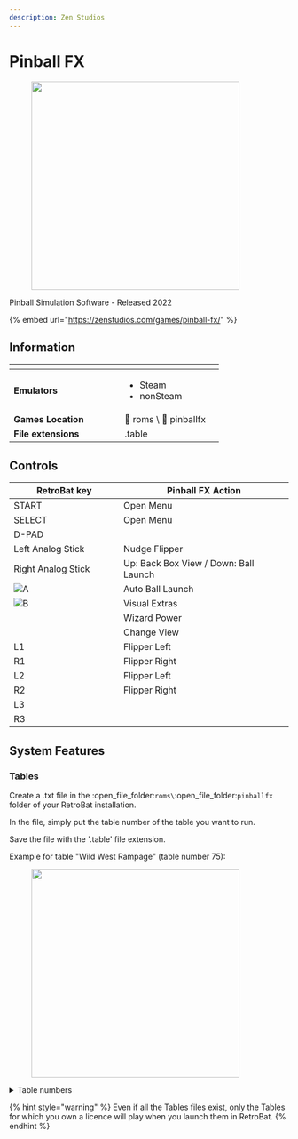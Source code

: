 ```yaml
---
description: Zen Studios
---
```


# Pinball FX

<div align="left">

<figure><img src="https://github.com/fabricecaruso/es-theme-carbon/blob/master/art/logos/pinballfx.png?raw=true" alt="" width="375"><figcaption></figcaption></figure>

</div>

Pinball Simulation Software - Released 2022

{% embed url="https://zenstudios.com/games/pinball-fx/" %}

## Information

<table data-header-hidden><thead><tr><th width="184"></th><th></th><th data-hidden></th></tr></thead><tbody><tr><td><strong>Emulators</strong></td><td><ul><li>Steam</li><li>nonSteam</li></ul></td><td></td></tr><tr><td><strong>Games Location</strong></td><td><span data-gb-custom-inline data-tag="emoji" data-code="1f4c2">📂</span> roms \ <span data-gb-custom-inline data-tag="emoji" data-code="1f4c2">📂</span> pinballfx</td><td></td></tr><tr><td><strong>File extensions</strong></td><td>.table</td><td></td></tr></tbody></table>

## Controls

<table><thead><tr><th width="258">RetroBat key</th><th width="443">Pinball FX Action</th></tr></thead><tbody><tr><td>START</td><td>Open Menu</td></tr><tr><td>SELECT</td><td>Open Menu</td></tr><tr><td>D-PAD</td><td></td></tr><tr><td>Left Analog Stick</td><td>Nudge Flipper</td></tr><tr><td>Right Analog Stick</td><td>Up: Back Box View / Down: Ball Launch</td></tr><tr><td><img src="../../../.gitbook/assets/image (25).png" alt="A"></td><td>Auto Ball Launch</td></tr><tr><td><img src="../../../.gitbook/assets/image (11).png" alt="B"></td><td>Visual Extras</td></tr><tr><td><img src="../../../.gitbook/assets/image (45).png" alt="" data-size="original"></td><td>Wizard Power</td></tr><tr><td><img src="../../../.gitbook/assets/image (43).png" alt="" data-size="line"></td><td>Change View</td></tr><tr><td>L1</td><td>Flipper Left</td></tr><tr><td>R1</td><td>Flipper Right</td></tr><tr><td>L2</td><td>Flipper Left</td></tr><tr><td>R2</td><td>Flipper Right</td></tr><tr><td>L3</td><td></td></tr><tr><td>R3</td><td></td></tr></tbody></table>

## System Features

### Tables

Create a .txt file in the  :open\_file\_folder:`roms\`:open\_file\_folder:`pinballfx` folder of your RetroBat installation.&#x20;

In the file, simply put the table number of the table you want to run.

Save the file with the '.table' file extension.

Example for table "Wild West Rampage" (table number 75):

<div align="left">

<figure><img src="https://i.imgur.com/pSTNIkN.png" alt="" width="375"><figcaption></figcaption></figure>

</div>

<details>

<summary>Table numbers</summary>

Civil War – 1\
Star Wars™ Pinball: Masters of the Force – 2\
Fear Itself – 5\
Star Wars™ Pinball: Starfighter Assault – 6\
Thor – 7\
Star Wars™ Pinball: Han Solo – 10\
Star Wars™ Pinball: Episode IV A New Hope – 12\
Marvel’s The Avengers – 17\
Ghost Rider – 21\
Deadpool – 22\
Pasha – 23\
Star Wars™ Pinball: Episode VI Return of the Jedi – 24\
Biolab – 27\
Star Wars™ Pinball: Darth Vader – 28\
Adventure Land – 29\
Doctor Strange – 30\
Rome – 31\
Sorcerer’s Lair – 33\
Fantastic Four –38\
CastleStorm – 40\
Star Wars™ Pinball: Episode V The Empire Strikes Back – 43\
Blade – 45\
Spider-Man – 46\
Star Wars™ Pinball: The Clone Wars – 47\
Captain America – 48\
Moon Knight – 49\
Marvel’s Guardians of the Galaxy – 50\
Star Wars™ Pinball: Boba Fett– 53\
World War Hulk – 56\
Star Wars™ Pinball: Droids™ – 58\
X-Men – 59\
The Infinity Gauntlet – 60\
Iron Man – 65\
Secrets of the Deep – 66\
Wolverine – 71\
Venom – 73\
Wild West Rampage – 75\
Star Wars™ Pinball: Star Wars Rebels™ – 77\
Marvel’s Avengers: Age of Ultron – 78\
Marvel’s Ant-Man – 79\
Son of Zeus – 80\
Star Wars™ Pinball: The Force Awakens™ – 88 \
Star Wars™ Pinball: Might of the First Order – 89\
Marvel’s Women of Power: A-Force – 93\
Marvel’s Women of Power: Champions – 94\
Jaws™ Pinball – 95\
E.T.™ Pinball – 96\
Back to the Future™ Pinball – 97\
Star Wars™ Pinball: Rogue One™ – 98\
Jurassic Park™ Pinball – 100 \
Jurassic World™ Pinball – 101 \
Jurassic Park Pinball Mayhem™ 102\
Star Wars™ Pinball: The Last Jedi™ – 103 \
Star Wars™ Pinball: Ahch-To Island – 104 \
Star Wars™ Pinball: Solo – 105\
Star Wars™ Pinball: Calrissian Chronicles – 106\
Star Wars™ Pinball: Battle of Mimban – 107\
Fish Tales – 108\
Williams™️ Medieval Madness™ – 109\
Williams™️ JunkYard™ – 110\
Williams™️ The Getaway: High Speed II™ – 111\
Curse of the Mummy – 112\
Sky Pirates:Treasures of the Clouds – 113\
Williams™️ Theatre of Magic™ – 117\
Williams™️ Black Rose™ – 118\
Williams™️ Attack from Mars™ – 119\
Williams™️ The Party Zone™ – 120\
Williams™️ The Champion Pub™ – 121\
Williams™️ Safe Cracker™ – 122\
Pinball Noir – 123\
Williams™️ White Water™ – 124\
Williams™️ Red and Ted’s Road Show™ – 125\
Williams™️ Hurricane™ – 126\
Williams™️ Cirqus Voltaire™ – 127\
Williams™️ No Good Gofers™ – 128\
Williams™️ Space Station™️ – 129\
Williams™️ Monster Bash™ – 130\
Williams™️ Creature from the Black Lagoon™ – 131\
Williams™️ Tales of the Arabian Nights™ – 132\
Williams™️ Indiana Jones™: The Pinball Adventure – 133\
Williams™️ FunHouse™️ – 134\
Williams™️ Dr. Dude and his Excellent Ray™️ – 135\
Star Wars™ Pinball: The Mandalorian – 136\
Star Wars™ Pinball: Classic Collectibles – 137\
Hasbro’s MY LITTLE PONY – 138\
DreamWorks Kung Fu Panda Pinball – 139\
DreamWorks Trolls Pinball – 140\
DreamWorks How to Train Your Dragon Pinball – 141\
Garfield Pinball – 145\
Peanuts’ Snoopy Pinball – 146\
Wrath of the Elder Gods – 147\
Williams™️ The Machine™️: Bride of Pin·Bot™️ – 148\
Williams™️ Swords of Fury™ – 149\
Homeworld®️: Journey to Hiigara Pinball – 150\
Brothers in Arms®: Win the War Pinball – 151\
Borderlands®: Vault Hunter Pinball – 152\
Kong Pinball – 153\
World War Z Pinball – 154\
Grimm Tales – 155\
Williams™️ The Addams Family – 156 \
Williams™️ World Cup Soccer – 157\
Godzilla Pinball – 158 \
Godzilla vs Kong Pinball – 160\
Crypt of the NecroDancer Pinball – 161\
Williams™️ Twilight Zone – 162\
Williams™ Pinball: Star Trek™: The Next Generation – 163\
Verne’s Mysterious Island – 164\
A Samurai’s Vengeance – 165\
Williams™️ Whirlwind – 168

</details>

{% hint style="warning" %}
Even if all the Tables files exist, only the Tables for which you own a licence will play when you launch them in RetroBat.
{% endhint %}
